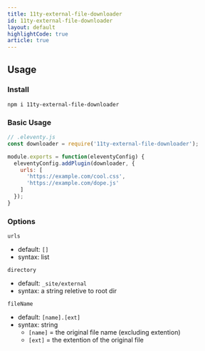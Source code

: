 ```yaml
---
title: 11ty-external-file-downloader
id: 11ty-external-file-downloader
layout: default
highlightCode: true
article: true
---
```

## Usage
### Install
`npm i 11ty-external-file-downloader`

### Basic Usage
```js
// .eleventy.js
const downloader = require('11ty-external-file-downloader');

module.exports = function(eleventyConfig) {
  eleventyConfig.addPlugin(downloader, {
    urls: [
      'https://example.com/cool.css',
      'https://example.com/dope.js'
    ]
  });
}
```
### Options
`urls`
  - default: `[]`
  - syntax: list

`directory`
  - default: `_site/external`
  - syntax: a string reletive to root dir

`fileName`
  - default: `[name].[ext]`
  - syntax: string
    - `[name]` = the original file name (excluding extention)
    - `[ext]` = the extention of the original file